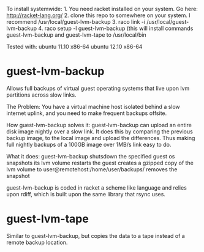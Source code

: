 To install systemwide:
	1. You need racket installed on your system. Go here: http://racket-lang.org/
	2. clone this repo to somewhere on your system. I recommend /usr/local/guest-lvm-backup
	3. raco link -i /usr/local/guest-lvm-backup
	4. raco setup -l guest-lvm-backup (this will install commands guest-lvm-backup and guest-lvm-tape to /usr/local/bin

	
Tested with:
	ubuntu 11.10 x86-64
	ubuntu 12.10 x86-64

guest-lvm-backup
================

Allows full backups of virtual guest operating systems that live upon lvm partitions across slow links.

The Problem:
    You have a virtual machine host isolated behind a slow internet uplink, 
and you need to make frequent backups offsite.

How guest-lvm-backup solves it:
    guest-lvm-backup can upload an entire disk image nightly over a slow link. 
It does this by comparing the previous backup image, to the local image
and upload the differences. Thus making full nightly
backups of a 100GB image over 1MB/s link easy to do.


What it does:
	guest-lvm-backup shutsdown the specified guest os
	snapshots its lvm volume
	restarts the guest
	creates a gzipped copy of the lvm volume to user@remotehost:/home/user/backups/
	removes the snapshot
	

guest-lvm-backup is coded in racket a scheme like language and relies upon
rdiff, which is built upon the same library that rsync uses.


guest-lvm-tape
===============

Similar to guest-lvm-backup, but copies the data to a tape instead of a remote backup location.









